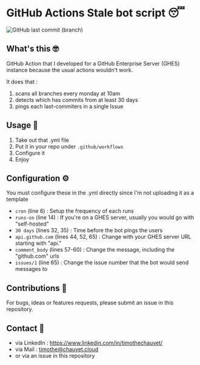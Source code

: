 # GitHub Actions Stale bot script 😴

![GitHub last commit (branch)](https://img.shields.io/github/last-commit/timothechauvet/stale-branch-bot/main)

## What's this 🤓
GitHub Action that I developed for a GitHub Enterprise Server (GHES) instance because the usual actions wouldn't work. 

It does that :
1. scans all branches every monday at 10am
2. detects which has commits from at least 30 days
3. pings each last-commiters in a single Issue

## Usage 🤖
1. Take out that .yml file
2. Put it in your repo under `.github/workflows`
3. Configure it
4. Enjoy

## Configuration ⚙️
You must configure these in the .yml directly since I'm not uploading it as a template

- `cron` (line 6) : Setup the frequency of each runs
- `runs-on` (line 14) : If you're on a GHES server, usually you would go with "self-hosted"
- `30 days` (lines 32, 35) : Time before the bot pings the users
- `api.github.com` (lines 44, 52, 65) : Change with your GHES server URL starting with "api."
- `comment_body` (lines 57-60) : Change the message, including the "github.com" urls
- `issues/1` (line 65) : Change the issue number that the bot would send messages to


## Contributions 🫵
For bugs, ideas or features requests, please submit an issue in this repository.

## Contact 🤗
- via LinkedIn : https://www.linkedin.com/in/timothechauvet/
- via Mail : timothe@chauvet.cloud
- or via an issue in this repository
